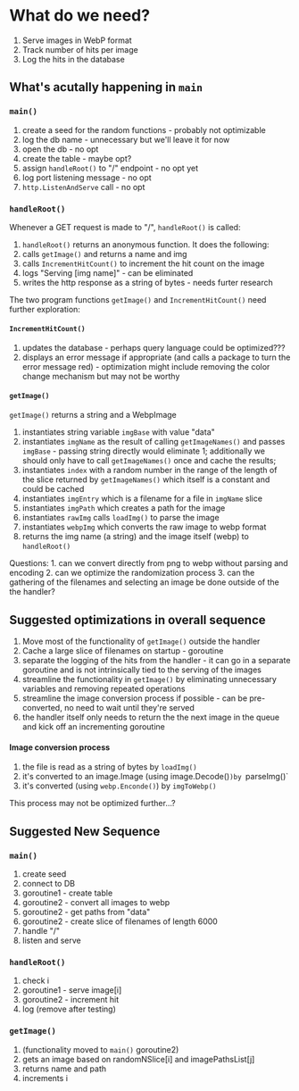 # What do we need? 

1. Serve images in WebP format
2. Track number of hits per image
3. Log the hits in the database

## What's acutally happening in `main`

### `main()`

1. create a seed for the random functions - probably not optimizable
2. log the db name - unnecessary but we'll leave it for now
3. open the db - no opt
4. create the table - maybe opt? 
5. assign `handleRoot()` to "/" endpoint - no opt yet
6. log port listening message - no opt
7. `http.ListenAndServe` call - no opt

### `handleRoot()`

Whenever a GET request is made to "/", `handleRoot()` is called:

1. `handleRoot()` returns an anonymous function. It does the following: 
2. calls `getImage()` and returns a name and img
3. calls `IncrementHitCount()` to increment the hit count on the image
4. logs "Serving [img name]" - can be eliminated
5. writes the http response as a string of bytes - needs furter research

The two program functions `getImage()` and `IncrementHitCount()` need further exploration:

#### `IncrementHitCount()`

1. updates the database - perhaps query language could be optimized???
2. displays an error message if appropriate (and calls a package to turn the error message red) - optimization might include removing the color change mechanism but may not be worthy

#### `getImage()`

`getImage()` returns a string and a WebpImage

1. instantiates string variable `imgBase` with value "data"
2. instantiates `imgName` as the result of calling `getImageNames()` and passes `imgBase` - passing string directly would eliminate 1; additionally we should only have to call `getImageNames()` once and cache the results;
3. instantiates `index` with a random number in the range of the length of the slice returned by `getImageNames()` which itself is a constant and could be cached
4. instantiates `imgEntry` which is a filename for a file in `imgName` slice
5. instantiates `imgPath` which creates a path for the image
6. instantiates `rawImg` calls `loadImg()` to parse the image
7. instantiates `webpImg` which converts the raw image to webp format
8. returns the img name (a string) and the image itself (webp) to `handleRoot()`

Questions: 
    1. can we convert directly from png to webp without parsing and encoding
    2. can we optimize the randomization process
    3. can the gathering of the filenames and selecting an image be done outside of the the handler? 

## Suggested optimizations in overall sequence

1. Move most of the functionality of `getImage()` outside the handler
2. Cache a large slice of filenames on startup - goroutine
3. separate the logging of the hits from the handler - it can go in a separate goroutine and is not intrinsically tied to the serving of the images
4. streamline the functionality in `getImage()` by eliminating unnecessary variables and removing repeated operations
5. streamline the image conversion process if possible - can be pre-converted, no need to wait until they're served
6. the handler itself only needs to return the the next image in the queue and kick off an incrementing goroutine

#### Image conversion process

1. the file is read as a string of bytes by `loadImg()`
2. it's converted to an image.Image (using image.Decode()`)by `parseImg()`
3. it's converted (using `webp.Enconde()`) by `imgToWebp()` 

This process may not be optimized further...?

## Suggested New Sequence

### `main()`

1. create seed
2. connect to DB
3. goroutine1 - create table
4. goroutine2 - convert all images to webp
5. goroutine2 - get paths from "data"
6. goroutine2 - create slice of filenames of length 6000
7. handle "/"
8. listen and serve

### `handleRoot()`

1. check i
2. goroutine1 - serve image[i]
3. goroutine2 - increment hit
4. log (remove after testing)

### `getImage()`

1. (functionality moved to `main()` goroutine2)
2. gets an image based on randomNSlice[i] and imagePathsList[j]
3. returns name and path
4. increments i